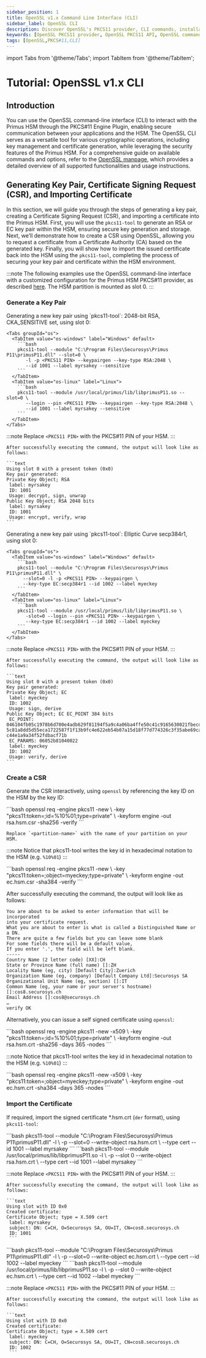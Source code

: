 ```yaml
---
sidebar_position: 1
title: OpenSSL v1.x Command Line Interface (CLI)
sidebar_label: OpenSSL CLI
description: Discover OpenSSL's PKCS11 provider, CLI commands, installation tips, and troubleshooting. Integrate seamlessly with HSM for enhanced security.
keywords: [OpenSSL PKCS11 provider, OpenSSL PKCS11 API, OpenSSL command line utility (CLI), OpenSSL CLI commands, OpenSSL installation guide, OpenSSL installation troubleshooting, OpenSSL troubleshooting tips, OpenSSL certificate management, OpenSSL certificate creation, OpenSSL certificate renewal, OpenSSL configuration file, OpenSSL configuration options, OpenSSL configuration guide, OpenSSL encryption algorithms, OpenSSL decryption methods, OpenSSL digital signatures, OpenSSL SSL/TLS protocols, OpenSSL SSL/TLS configuration, OpenSSL heartbleed vulnerability, OpenSSL security updates]
tags: [OpenSSL,PKCS#11,CLI]
---
```


import Tabs from '@theme/Tabs';
import TabItem from '@theme/TabItem';

# Tutorial: OpenSSL v1.x CLI
## Introduction

You can use the OpenSSL command-line interface (CLI) to interact with the Primus HSM through the PKCS#11 Engine Plugin, enabling secure communication between your applications and the HSM. The OpenSSL CLI serves as a versatile tool for various cryptographic operations, including key management and certificate generation, while leveraging the security features of the Primus HSM. For a comprehensive guide on available commands and options, refer to the [OpenSSL manpage](https://docs.openssl.org/master/man1/openssl/), which provides a detailed overview of all supported functionalities and usage instructions.

## Generating Key Pair, Certificate Signing Request (CSR), and Importing Certificate

In this section, we will guide you through the steps of generating a key pair, creating a Certificate Signing Request (CSR), and importing a certificate into the Primus HSM. First, you will use the `pkcs11-tool` to generate an RSA or EC key pair within the HSM, ensuring secure key generation and storage. Next, we’ll demonstrate how to create a CSR using OpenSSL, allowing you to request a certificate from a Certificate Authority (CA) based on the generated key. Finally, you will show how to import the issued certificate back into the HSM using the `pkcs11-tool`, completing the process of securing your key pair and certificate within the HSM environment.

:::note
The following examples use the OpenSSL command-line interface with a customized configuration for the Primus HSM PKCS#11 provider, as described [here](../Installation/configuration.md). The HSM partition is mounted as slot 0.
:::

### Generate a Key Pair

<Tabs groupId="key">
  <TabItem value="rsa" label="RSA" default>
    Generating a new key pair using `pkcs11-tool`: 2048-bit RSA, CKA_SENSITIVE set, using slot 0:

    <Tabs groupId="os">
      <TabItem value="os-windows" label="Windows" default>
        ```bash
        pkcs11-tool --module "C:\Program Files\Securosys\Primus P11\primusP11.dll" --slot=0 \
           -l -p <PKCS11 PIN> --keypairgen --key-type RSA:2048 \
           --id 1001 --label myrsakey --sensitive
        ```
      </TabItem>
      <TabItem value="os-linux" label="Linux">
        ```bash
        pkcs11-tool --module /usr/local/primus/lib/libprimusP11.so --slot=0 \
           --login --pin <PKCS11 PIN> --keypairgen --key-type RSA:2048 \
           --id 1001 --label myrsakey --sensitive           
        ```
      </TabItem>
    </Tabs>

:::note
Replace `<PKCS11 PIN>` with the PKCS#11 PIN of your HSM.
:::

    After successfully executing the command, the output will look like as follows:

    ```text
    Using slot 0 with a present token (0x0)
    Key pair generated:
    Private Key Object; RSA 
     label: myrsakey
     ID: 1001
     Usage: decrypt, sign, unwrap
    Public Key Object; RSA 2048 bits
     label: myrsakey
     ID: 1001
     Usage: encrypt, verify, wrap
    ```
  </TabItem>

  <TabItem value="ec" label="EC">
    Generating a new key pair using `pkcs11-tool`: Elliptic Curve secp384r1, using slot 0:

    <Tabs groupId="os">
      <TabItem value="os-windows" label="Windows" default>
        ```bash
        pkcs11-tool --module "C:\Program Files\Securosys\Primus P11\primusP11.dll" \
          --slot=0 -l -p <PKCS11 PIN> --keypairgen \
          --key-type EC:secp384r1 --id 1002 --label myeckey
        ```
      </TabItem>
      <TabItem value="os-linux" label="Linux">
        ```bash
        pkcs11-tool --module /usr/local/primus/lib/libprimusP11.so \
           -slot=0 --login --pin <PKCS11 PIN> --keypairgen \
           --key-type EC:secp384r1 --id 1002 --label myeckey
        ```
      </TabItem>
    </Tabs>

:::note
Replace `<PKCS11 PIN>` with the PKCS#11 PIN of your HSM.
:::

    After successfully executing the command, the output will look like as follows:

    ```text
    Using slot 0 with a present token (0x0)
    Key pair generated:
    Private Key Object; EC
     label: myeckey
     ID: 1002
     Usage: sign, derive
    Public Key Object; EC EC_POINT 384 bits
     EC_POINT: 
    046104fb05c1978b6d700e4adb629f81194f5a9c4a06ba4ffe50c41c9165630021fbecd5e91a72db8e48f5d0
    5c81a8dd5d55eca1722587f1f13b9fc4e622eb54b07a15d18f77d774326c3f35abe69ca3a7de53a8e92e2cf2
    c44e1a9a34f52fdbacf71b
     EC_PARAMS: 06052b81040022
     label: myeckey
     ID: 1002
     Usage: verify, derive
    ```
  </TabItem>
</Tabs>

### Create a CSR

Generate the CSR interactively, using `openssl` by referencing the key ID on the HSM by the key ID:

<Tabs groupId="key">
  <TabItem value="rsa" label="RSA" default>
    ```bash
    openssl req -engine pkcs11 -new \
       -key "pkcs11:token=<partition-name>;id=%10%01;type=private" \
       -keyform engine -out rsa.hsm.csr -sha256 -verify
    ```

    Replace `<partition-name>` with the name of your partition on your HSM.

:::note
Notice that pkcs11-tool writes the key id in hexadecimal notation to the HSM (e.g. `%10%01`)
:::
  </TabItem>

  <TabItem value="ec" label="EC">
    ```bash
    openssl req -engine pkcs11 -new \
       -key "pkcs11:token=<partition-name>;object=myeckey;type=private" \
       -keyform engine -out ec.hsm.csr -sha384 -verify
    ```
  </TabItem>
</Tabs>

After successfully executing the command, the output will look like as follows:

```text
You are about to be asked to enter information that will be incorporated
into your certificate request.
What you are about to enter is what is called a Distinguished Name or a DN.
There are quite a few fields but you can leave some blank
For some fields there will be a default value,
If you enter '.', the field will be left blank.
-----
Country Name (2 letter code) [XX]:CH
State or Province Name (full name) []:ZH
Locality Name (eg, city) [Default City]:Zuerich
Organization Name (eg, company) [Default Company Ltd]:Securosys SA
Organizational Unit Name (eg, section) []:IT
Common Name (eg, your name or your server's hostname) []:cos8.securosys.ch
Email Address []:cos8@securosys.ch
…
verify OK
```

Alternatively, you can issue a self signed certificate using `openssl`:

<Tabs groupId="key">
  <TabItem value="rsa" label="RSA" default>
    ```bash
    openssl req -engine pkcs11 -new -x509 \
       -key "pkcs11:token=<partition-name>;id=%10%01;type=private" \
       -keyform engine -out rsa.hsm.crt -sha256 -days 365 -nodes
    ```

:::note
Notice that pkcs11-tool writes the key id in hexadecimal notation to the HSM (e.g. `%10%01`)
:::
  </TabItem>

  <TabItem value="ec" label="EC">
    ```bash
    openssl req -engine pkcs11 -new -x509 \
       -key "pkcs11:token=<partition-name>;object=myeckey;type=private" \
       -keyform engine -out ec.hsm.crt -sha384 -days 365 -nodes
    ```
  </TabItem>
</Tabs>

### Import the Certificate

If required, import the signed certificate *.hsm.crt (`der` format), using `pkcs11-tool`:

<Tabs groupId="key">
  <TabItem value="rsa" label="RSA" default>
    <Tabs groupId="os">
      <TabItem value="os-windows" label="Windows" default>
        ```bash
        pkcs11-tool --module "C:\Program Files\Securosys\Primus P11\primusP11.dll" -l \
           -p <PKCS11 PIN> --slot=0 --write-object rsa.hsm.crt \
           --type cert --id 1001 --label myrsakey
        ```
      </TabItem>
      <TabItem value="os-linux" label="Linux">
        ```bash
        pkcs11-tool --module /usr/local/primus/lib/libprimusP11.so -l \
           -p <PKCS11 PIN> --slot 0 --write-object rsa.hsm.crt \
           --type cert --id 1001 --label myrsakey
        ```
      </TabItem>
    </Tabs>

:::note
Replace `<PKCS11 PIN>` with the PKCS#11 PIN of your HSM.
:::

    After successfully executing the command, the output will look like as follows:

    ```text
    Using slot with ID 0x0
    Created certificate:
    Certificate Object; type = X.509 cert
     label: myrsakey
     subject: DN: C=CH, O=Securosys SA, OU=IT, CN=cos8.securosys.ch
     ID: 1001
     ```
  </TabItem>

  <TabItem value="ec" label="EC">
    <Tabs groupId="os">
      <TabItem value="os-windows" label="Windows" default>
        ```bash
        pkcs11-tool --module "C:\Program Files\Securosys\Primus P11\primusP11.dll" -l \
        -p <PKCS11 PIN> --slot=0 --write-object ec.hsm.crt \
        --type cert --id 1002 --label myeckey
        ```
      </TabItem>
      <TabItem value="os-linux" label="Linux">
        ```bash
        pkcs11-tool --module /usr/local/primus/lib/libprimusP11.so -l \
           -p <PKCS\#11 PIN> --slot 0 --write-object ec.hsm.crt \
           --type cert --id 1002 --label myeckey
        ```
      </TabItem>
    </Tabs>

:::note
Replace `<PKCS11 PIN>` with the PKCS#11 PIN of your HSM.
:::

    After successfully executing the command, the output will look like as follows:

    ```text
    Using slot with ID 0x0
    Created certificate:
    Certificate Object; type = X.509 cert
     label: myeckey
     subject: DN: C=CH, O=Securosys SA, OU=IT, CN=cos8.securosys.ch
     ID: 1002
     ```    
  </TabItem>
</Tabs>
